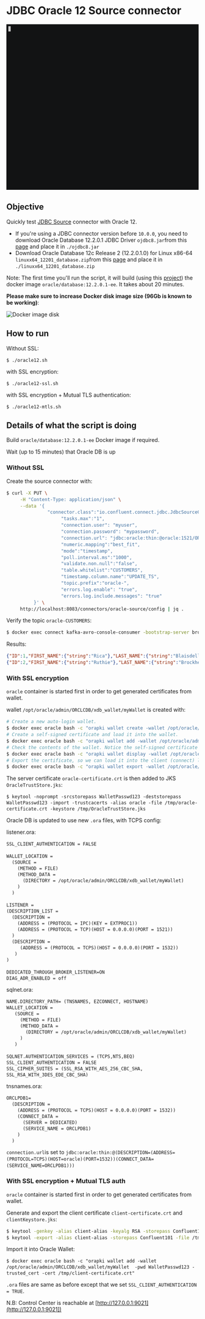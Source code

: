 # JDBC Oracle 12 Source connector

![asciinema](https://github.com/vdesabou/gifs/blob/master/connect/connect-jdbc-oracle12-source/asciinema.gif?raw=true)

## Objective

Quickly test [JDBC Source](https://docs.confluent.io/current/connect/kafka-connect-jdbc/source-connector/index.html#kconnect-long-jdbc-source-connector) connector with Oracle 12.


* If you're using a JDBC connector version before `10.0.0`, you need to download Oracle Database 12.2.0.1 JDBC Driver `ojdbc8.jar`from this [page](https://www.oracle.com/database/technologies/jdbc-ucp-122-downloads.html) and place it in `./ojdbc8.jar`
* Download Oracle Database 12c Release 2 (12.2.0.1.0) for Linux x86-64 `linuxx64_12201_database.zip`from this [page](https://www.oracle.com/database/technologies/oracle12c-linux-12201-downloads.html) and place it in `./linuxx64_12201_database.zip`

Note: The first time you'll run the script, it will build (using this [project](https://github.com/oracle/docker-images/blob/master/OracleDatabase/SingleInstance/README.md)) the docker image `oracle/database:12.2.0.1-ee`. It takes about 20 minutes.

**Please make sure to increase Docker disk image size (96Gb is known to be working)**:

![Docker image disk](Screenshot1.png)

## How to run

Without SSL:

```
$ ./oracle12.sh
```

with SSL encryption:

```
$ ./oracle12-ssl.sh
```

with SSL encryption + Mutual TLS authentication:

```
$ ./oracle12-mtls.sh
```

## Details of what the script is doing

Build `oracle/database:12.2.0.1-ee` Docker image if required.

Wait (up to 15 minutes) that Oracle DB is up

### Without SSL

Create the source connector with:

```bash
$ curl -X PUT \
     -H "Content-Type: application/json" \
     --data '{
               "connector.class":"io.confluent.connect.jdbc.JdbcSourceConnector",
                    "tasks.max":"1",
                    "connection.user": "myuser",
                    "connection.password": "mypassword",
                    "connection.url": "jdbc:oracle:thin:@oracle:1521/ORCLPDB1",
                    "numeric.mapping":"best_fit",
                    "mode":"timestamp",
                    "poll.interval.ms":"1000",
                    "validate.non.null":"false",
                    "table.whitelist":"CUSTOMERS",
                    "timestamp.column.name":"UPDATE_TS",
                    "topic.prefix":"oracle-",
                    "errors.log.enable": "true",
                    "errors.log.include.messages": "true"
          }' \
     http://localhost:8083/connectors/oracle-source/config | jq .
```

Verify the topic `oracle-CUSTOMERS`:

```bash
$ docker exec connect kafka-avro-console-consumer -bootstrap-server broker:9092 --property schema.registry.url=http://schema-registry:8081 --topic oracle-CUSTOMERS --from-beginning --max-messages 2
```

Results:

```json
{"ID":1,"FIRST_NAME":{"string":"Rica"},"LAST_NAME":{"string":"Blaisdell"},"EMAIL":{"string":"rblaisdell0@rambler.ru"},"GENDER":{"string":"Female"},"CLUB_STATUS":{"string":"bronze"},"COMMENTS":{"string":"Universal optimal hierarchy"},"CREATE_TS":{"long":1571238426253},"UPDATE_TS":{"long":1571238426000}}
{"ID":2,"FIRST_NAME":{"string":"Ruthie"},"LAST_NAME":{"string":"Brockherst"},"EMAIL":{"string":"rbrockherst1@ow.ly"},"GENDER":{"string":"Female"},"CLUB_STATUS":{"string":"platinum"},"COMMENTS":{"string":"Reverse-engineered tangible interface"},"CREATE_TS":{"long":1571238426260},"UPDATE_TS":{"long":1571238426000}}
```

### With SSL encryption

`oracle` container is started first in order to get generated certificates from wallet.

wallet `/opt/oracle/admin/ORCLCDB/xdb_wallet/myWallet` is created with:

```bash
# Create a new auto-login wallet.
$ docker exec oracle bash -c "orapki wallet create -wallet /opt/oracle/admin/ORCLCDB/xdb_wallet/myWallet -pwd WalletPasswd123 -auto_login_local"
# Create a self-signed certificate and load it into the wallet.
$ docker exec oracle bash -c "orapki wallet add -wallet /opt/oracle/admin/ORCLCDB/xdb_wallet/myWallet  -pwd WalletPasswd123 -dn \"CN=oracle\" -keysize 1024 -self_signed -validity 3650"
# Check the contents of the wallet. Notice the self-signed certificate is both a user and trusted certificate.
$ docker exec oracle bash -c "orapki wallet display -wallet /opt/oracle/admin/ORCLCDB/xdb_wallet/myWallet -pwd WalletPasswd123"
# Export the certificate, so we can load it into the client (connect) later.
$ docker exec oracle bash -c "orapki wallet export -wallet /opt/oracle/admin/ORCLCDB/xdb_wallet/myWallet -pwd WalletPasswd123 -dn \"CN=oracle\" -cert /tmp/oracle-certificate.crt"
```

The server certificate `oracle-certificate.crt` is then added to JKS `OracleTrustStore.jks`:

```
$ keytool -noprompt -srcstorepass WalletPasswd123 -deststorepass WalletPasswd123 -import -trustcacerts -alias oracle -file /tmp/oracle-certificate.crt -keystore /tmp/OracleTrustStore.jks
```

Oracle DB is updated to use new `.ora` files, with TCPS config:

listener.ora:

```
SSL_CLIENT_AUTHENTICATION = FALSE

WALLET_LOCATION =
  (SOURCE =
    (METHOD = FILE)
    (METHOD_DATA =
      (DIRECTORY = /opt/oracle/admin/ORCLCDB/xdb_wallet/myWallet)
    )
  )

LISTENER =
(DESCRIPTION_LIST =
  (DESCRIPTION =
    (ADDRESS = (PROTOCOL = IPC)(KEY = EXTPROC1))
    (ADDRESS = (PROTOCOL = TCP)(HOST = 0.0.0.0)(PORT = 1521))
  )
  (DESCRIPTION =
     (ADDRESS = (PROTOCOL = TCPS)(HOST = 0.0.0.0)(PORT = 1532))
   )
)

DEDICATED_THROUGH_BROKER_LISTENER=ON
DIAG_ADR_ENABLED = off
```

sqlnet.ora:

```
NAME.DIRECTORY_PATH= (TNSNAMES, EZCONNECT, HOSTNAME)
WALLET_LOCATION =
   (SOURCE =
     (METHOD = FILE)
     (METHOD_DATA =
       (DIRECTORY = /opt/oracle/admin/ORCLCDB/xdb_wallet/myWallet)
     )
   )

SQLNET.AUTHENTICATION_SERVICES = (TCPS,NTS,BEQ)
SSL_CLIENT_AUTHENTICATION = FALSE
SSL_CIPHER_SUITES = (SSL_RSA_WITH_AES_256_CBC_SHA, SSL_RSA_WITH_3DES_EDE_CBC_SHA)
```

tnsnames.ora:

```
ORCLPDB1=
  (DESCRIPTION =
    (ADDRESS = (PROTOCOL = TCPS)(HOST = 0.0.0.0)(PORT = 1532))
    (CONNECT_DATA =
      (SERVER = DEDICATED)
      (SERVICE_NAME = ORCLPDB1)
    )
  )
```

`connection.url`is set to `jdbc:oracle:thin:@(DESCRIPTION=(ADDRESS=(PROTOCOL=TCPS)(HOST=oracle)(PORT=1532))(CONNECT_DATA=(SERVICE_NAME=ORCLPDB1)))`

### With SSL encryption + Mutual TLS auth

`oracle` container is started first in order to get generated certificates from wallet.

Generate and export the client certificate `client-certificate.crt` and `clientKeystore.jks`:

```bash
$ keytool -genkey -alias client-alias -keyalg RSA -storepass Confluent101 -dname "CN=connect,OU=TEST,O=CONFLUENT,L=PaloAlto,S=Ca,C=US" -keystore /tmp/clientKeystore.jks
$ keytool -export -alias client-alias -storepass Confluent101 -file /tmp/client-certificate.crt -keystore /tmp/clientKeystore.jks -rfc
```

Import it into Oracle Wallet:

```
$ docker exec oracle bash -c "orapki wallet add -wallet /opt/oracle/admin/ORCLCDB/xdb_wallet/myWallet  -pwd WalletPasswd123 -trusted_cert -cert /tmp/client-certificate.crt"
```

`.ora` files are same as before except that we set `SSL_CLIENT_AUTHENTICATION = TRUE`.


N.B: Control Center is reachable at [http://127.0.0.1:9021](http://127.0.0.1:9021])
